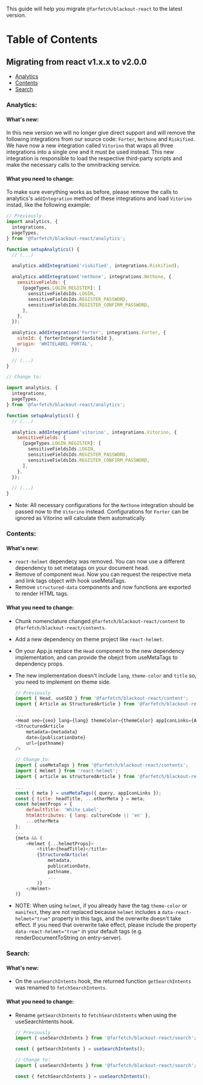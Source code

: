 This guide will help you migrate `@farfetch/blackout-react` to the latest version.

# Table of Contents

## Migrating from react v1.x.x to v2.0.0

- [Analytics](#analytics)
- [Contents](#contents)
- [Search](#search)

### Analytics:

#### What's new:

In this new version we will no longer give direct support and will remove the following integrations from our source code: `Forter`, `Nethone` and `Riskified`.
We have now a new integration called `Vitorino` that wraps all three integrations into a single one and it must be used instead.
This new integration is responsible to load the respective third-party scripts and make the necessary calls to the omnitracking service.

#### What you need to change:

To make sure everything works as before, please remove the calls to analytics's `addIntegration` method of these integrations and load `Vitorino` instad, like the following example:

```js
// Previously
import analytics, {
  integrations,
  pageTypes,
} from '@farfetch/blackout-react/analytics';

function setupAnalytics() {
  // (...)

  analytics.addIntegration('riskified', integrations.Riskified);

  analytics.addIntegration('nethone', integrations.Nethone, {
    sensitiveFields: {
      [pageTypes.LOGIN_REGISTER]: [
        sensitiveFieldsIds.LOGIN,
        sensitiveFieldsIds.REGISTER_PASSWORD,
        sensitiveFieldsIds.REGISTER_CONFIRM_PASSWORD,
      ],
    },
  });

  analytics.addIntegration('Forter', integrations.Forter, {
    siteId: { forterIntegrationSiteId },
    origin: 'WHITELABEL PORTAL',
  });

  // (...)
}

// Change to:

import analytics, {
  integrations,
  pageTypes,
} from '@farfetch/blackout-react/analytics';

function setupAnalytics() {
  // (...)

  analytics.addIntegration('vitorino', integrations.Vitorino, {
    sensitiveFields: {
      [pageTypes.LOGIN_REGISTER]: [
        sensitiveFieldsIds.LOGIN,
        sensitiveFieldsIds.REGISTER_PASSWORD,
        sensitiveFieldsIds.REGISTER_CONFIRM_PASSWORD,
      ],
    },
  });

  // (...)
}
```

- Note: All necessary configurations for the `Nethone` integration should be passed now to the `Vitorino` instead. Configurations for `Forter` can be ignored as Vitorino will calculate them automatically.

### Contents:

#### What's new:

- `react-helmet` dependecy was removed. You can now use a different dependency to set metatags on your document head.
- Remove of component `Head`. Now you can request the respective meta and link tags object with hook useMetaTags.
- Remove `structured-data` components and now functions are exported to render HTML tags.

#### What you need to change:

- Chunk nomenclature changed `@farfetch/blackout-react/content` to `@farfetch/blackout-react/contents`.
- Add a new dependency on theme project like `react-helmet`.
- On your App.js replace the `Head` component to the new dependency implementation, and can provide the obejct from useMetaTags
  to dependency props.
- The new implementation doesn't include `lang`, `theme-color` and `title` so, you need to implement on theme side.

  ```js
  // Previously
  import { Head, useSEO } from '@farfetch/blackout-react/content';
  import { Article as StructuredArticle } from '@farfetch/blackout-react/content';

  ...
  <Head seo={seo} lang={lang} themeColor={themeColor} appIconLinks={AppIconLinks} />
  <StructuredArticle
      metadata={metadata}
      date={publicationDate}
      url={pathname}
  />

  // Change to:
  import { useMetaTags } from '@farfetch/blackout-react/contents';
  import { Helmet } from 'react-helmet';
  import { article as structuredArticle } from '@farfetch/blackout-react/contents/structured-data';

  ...
  const { meta } = useMetaTags({ query, appIconLinks });
  const { title: headTitle, ...otherMeta } = meta;
  const helmetProps = {
      defaultTitle: 'White Label',
      htmlAttributes: { lang: cultureCode || 'en' },
      ...otherMeta
  };
  ...
  {meta && (
      <Helmet {...helmetProps}>
          <title>{headTitle}</title>
          {StructuredArticle(
              metadata,
              publicationDate,
              pathname,
              ...
          )}
      </Helmet>
  )}
  ```

- NOTE: When using `helmet`, if you already have the tag `theme-color` or` manifest`, they are not replaced because
  `helmet` includes a `data-react-helmet="true"` property in this tags, and the overwrite doesn't take effect. If you need
  that overwrite take effect, please include the property `data-react-helmet="true"` in your default tags (e.g. renderDocumentToString on entry-server).

### Search:

#### What's new:

- On the `useSearchIntents` hook, the returned function `getSearchIntents`
  was renamed to `fetchSearchIntents`.

#### What you need to change:

- Rename `getSearchIntents` to `fetchSearchIntents` when using the
  useSearchIntents hook.

  ```js
  // Previously
  import { useSearchIntents } from '@farfetch/blackout-react/search';

  const { getSearchIntents } = useSearchIntents();

  // Change to:
  import { useSearchIntents } from '@farfetch/blackout-react/search';

  const { fetchSearchIntents } = useSearchIntents();
  ```
